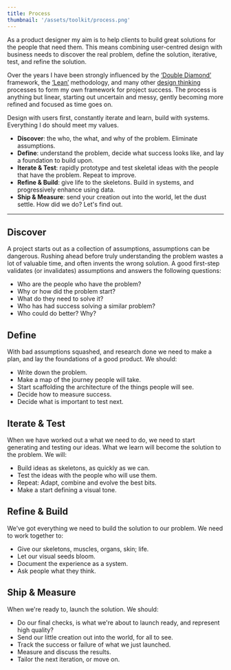 ```yaml
---
title: Process
thumbnail: '/assets/toolkit/process.png'
---
```


As a product designer my aim is to help clients to build great solutions for the people that need them. This means combining user-centred design with business needs to discover the real problem, define the solution, iterative, test, and refine the solution.

Over the years I have been strongly influenced by the [‘Double Diamond’](https://www.designcouncil.org.uk/news-opinion/what-framework-innovation-design-councils-evolved-double-diamond) framework, the [‘Lean’](http://theleanstartup.com/book) methodology, and many other [design thinking](https://en.wikipedia.org/wiki/Design_thinking) processes to form my own framework for project success. The process is anything but linear, starting out uncertain and messy, gently becoming more refined and focused as time goes on.

Design with users first, constantly iterate and learn, build with systems. Everything I do should meet my values.

- **Discover**: the who, the what, and why of the problem. Eliminate assumptions.
- **Define**: understand the problem, decide what success looks like, and lay a foundation to build upon.
- **Iterate & Test**: rapidly prototype and test skeletal ideas with the people that have the problem. Repeat to improve.
- **Refine & Build**: give life to the skeletons. Build in systems, and progressively enhance using data.
- **Ship & Measure**: send your creation out into the world, let the dust settle. How did we do? Let's find out.

***
## Discover

A project starts out as a collection of assumptions, assumptions can be dangerous. Rushing ahead before truly understanding the problem wastes a lot of valuable time, and often invents the wrong solution. A good first-step validates (or invalidates) assumptions and answers the following questions:

- Who are the people who have the problem?
- Why or how did the problem start?
- What do they need to solve it?
- Who has had success solving a similar problem?
- Who could do better? Why?

## Define

With bad assumptions squashed, and research done we need to make a plan, and lay the foundations of a good product. We should:

- Write down the problem.
- Make a map of the journey people will take.
- Start scaffolding the architecture of the things people will see.
- Decide how to measure success.
- Decide what is important to test next.

## Iterate & Test

When we have worked out a what we need to do, we need to start generating and testing our ideas. What we learn will become the solution to the problem. We will:

- Build ideas as skeletons, as quickly as we can.
- Test the ideas with the people who will use them.
- Repeat: Adapt, combine and evolve the best bits.
- Make a start defining a visual tone.

## Refine & Build

We’ve got everything we need to build the solution to our problem. We need to work together to:

- Give our skeletons, muscles, organs, skin; life.
- Let our visual seeds bloom.
- Document the experience as a system.
- Ask people what they think.

## Ship & Measure

When we're ready to, launch the solution. We should:

- Do our final checks, is what we're about to launch ready, and represent high quality?
- Send our little creation out into the world, for all to see.
- Track the success or failure of what we just launched.
- Measure and discuss the results.
- Tailor the next iteration, or move on.
